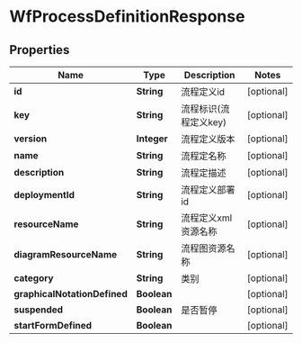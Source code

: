
# WfProcessDefinitionResponse

## Properties
Name | Type | Description | Notes
------------ | ------------- | ------------- | -------------
**id** | **String** | 流程定义id |  [optional]
**key** | **String** | 流程标识(流程定义key) |  [optional]
**version** | **Integer** | 流程定义版本 |  [optional]
**name** | **String** | 流程定名称 |  [optional]
**description** | **String** | 流程定描述 |  [optional]
**deploymentId** | **String** | 流程定义部署id |  [optional]
**resourceName** | **String** | 流程定义xml资源名称 |  [optional]
**diagramResourceName** | **String** | 流程图资源名称 |  [optional]
**category** | **String** | 类别 |  [optional]
**graphicalNotationDefined** | **Boolean** |  |  [optional]
**suspended** | **Boolean** | 是否暂停 |  [optional]
**startFormDefined** | **Boolean** |  |  [optional]




